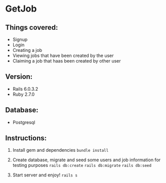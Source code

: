 # GetJob

## Things covered:
- Signup
- Login
- Creating a job
- Viewing jobs that have been created by the user
- Claiming a job that haas been created by other user

## Version:
- Rails 6.0.3.2
- Ruby 2.7.0

## Database:
- Postgresql

## Instructions:
1. Install gem and dependencies
```bundle install```

2. Create database, migrate and seed some users and job information for testing purposes
```rails db:create```
```rails db:migrate```
```rails db:seed```

3. Start server and enjoy!
```rails s```			


